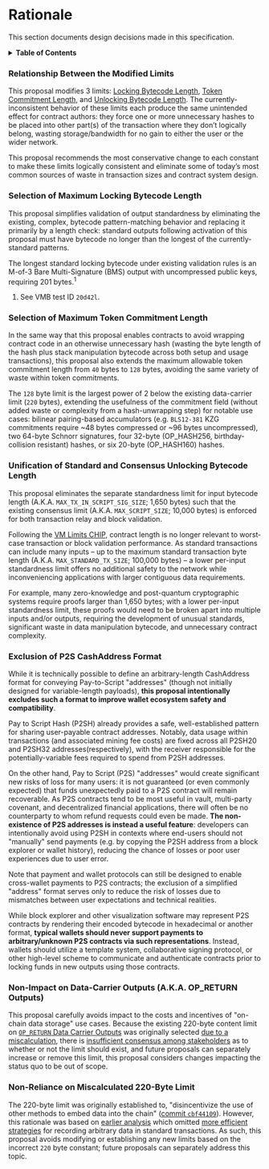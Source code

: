 # Rationale

This section documents design decisions made in this specification.

<details>

<summary><strong>Table of Contents</strong></summary>

- [Rationale](#rationale)
  - [Relationship Between the Modified Limits](#relationship-between-the-modified-limits)
  - [Selection of Maximum Locking Bytecode Length](#selection-of-maximum-locking-bytecode-length)
  - [Selection of Maximum Token Commitment Length](#selection-of-maximum-token-commitment-length)
  - [Unification of Standard and Consensus Unlocking Bytecode Length](#unification-of-standard-and-consensus-unlocking-bytecode-length)
  - [Exclusion of P2S CashAddress Format](#exclusion-of-p2s-cashaddress-format)
  - [Non-Impact on Data-Carrier Outputs (A.K.A. OP_RETURN Outputs)](#non-impact-on-data-carrier-outputs-aka-op_return-outputs)
  - [Non-Reliance on Miscalculated 220-Byte Limit](#non-reliance-on-miscalculated-220-byte-limit)

</details>

### Relationship Between the Modified Limits

This proposal modifies 3 limits: [Locking Bytecode Length](./readme.md#locking-bytecode-length), [Token Commitment Length](./readme.md#token-commitment-length), and [Unlocking Bytecode Length](./readme.md#unlocking-bytecode-length). The currently-inconsistent behavior of these limits each produce the same unintended effect for contract authors: they force one or more unnecessary hashes to be placed into other part(s) of the transaction where they don’t logically belong, wasting storage/bandwidth for no gain to either the user or the wider network.

This proposal recommends the most conservative change to each constant to make these limits logically consistent and eliminate some of today’s most common sources of waste in transaction sizes and contract system design.

### Selection of Maximum Locking Bytecode Length

This proposal simplifies validation of output standardness by eliminating the existing, complex, bytecode pattern-matching behavior and replacing it primarily by a length check: standard outputs following activation of this proposal must have bytecode no longer than the longest of the currently-standard patterns.

The longest standard locking bytecode under existing validation rules is an M-of-3 Bare Multi-Signature (BMS) output with uncompressed public keys, requiring 201 bytes.<sup>1</sup>

1. See VMB test ID `20d42l`.

### Selection of Maximum Token Commitment Length

In the same way that this proposal enables contracts to avoid wrapping contract code in an otherwise unnecessary hash (wasting the byte length of the hash plus stack manipulation bytecode across both setup and usage transactions), this proposal also extends the maximum allowable token commitment length from `40` bytes to `128` bytes, avoiding the same variety of waste within token commitments.

The `128` byte limit is the largest power of 2 below the existing data-carrier limit (`220` bytes), extending the usefulness of the commitment field (without added waste or complexity from a hash-unwrapping step) for notable use cases: bilinear pairing-based accumulators (e.g. `BLS12-381` KZG commitments require ~48 bytes compressed or ~96 bytes uncompressed), two 64-byte Schnorr signatures, four 32-byte (OP_HASH256, birthday-collision resistant) hashes, or six 20-byte (OP_HASH160) hashes.

### Unification of Standard and Consensus Unlocking Bytecode Length

This proposal eliminates the separate standardness limit for input bytecode length (A.K.A. `MAX_TX_IN_SCRIPT_SIG_SIZE`; 1,650 bytes) such that the existing consensus limit (A.K.A. `MAX_SCRIPT_SIZE`; 10,000 bytes) is enforced for both transaction relay and block validation.

Following the [VM Limits CHIP](https://github.com/bitjson/bch-vm-limits), contract length is no longer relevant to worst-case transaction or block validation performance. As standard transactions can include many inputs – up to the maximum standard transaction byte length (A.K.A. `MAX_STANDARD_TX_SIZE`; 100,000 bytes) – a lower per-input standardness limit offers no additional safety to the network while inconveniencing applications with larger contiguous data requirements.

For example, many zero-knowledge and post-quantum cryptographic systems require proofs larger than 1,650 bytes; with a lower per-input standardness limit, these proofs would need to be broken apart into multiple inputs and/or outputs, requiring the development of unusual standards, significant waste in data manipulation bytecode, and unnecessary contract complexity.

### Exclusion of P2S CashAddress Format

While it is technically possible to define an arbitrary-length CashAddress format for conveying Pay-to-Script "addresses" (though not initially designed for variable-length payloads), **this proposal intentionally excludes such a format to improve wallet ecosystem safety and compatibility**.

Pay to Script Hash (P2SH) already provides a safe, well-established pattern for sharing user-payable contract addresses. Notably, data usage within transactions (and associated mining fee costs) are fixed across all P2SH20 and P2SH32 addresses(respectively), with the receiver responsible for the potentially-variable fees required to spend from P2SH addresses.

On the other hand, Pay to Script (P2S) "addresses" would create significant new risks of loss for many users: it is not guaranteed (or even commonly expected) that funds unexpectedly paid to a P2S contract will remain recoverable. As P2S contracts tend to be most useful in vault, multi-party covenant, and decentralized financial applications, there will often be no counterparty to whom refund requests could even be made. **The non-existence of P2S addresses is instead a useful feature**: developers can intentionally avoid using P2SH in contexts where end-users should not "manually" send payments (e.g. by copying the P2SH address from a block explorer or wallet history), reducing the chance of losses or poor user experiences due to user error.

Note that payment and wallet protocols can still be designed to enable cross-wallet payments to P2S contracts; the exclusion of a simplified "address" format serves only to reduce the risk of losses due to mismatches between user expectations and technical realities.

While block explorer and other visualization software may represent P2S contracts by rendering their encoded bytecode in hexadecimal or another format, **typical wallets should never support payments to arbitrary/unknown P2S contracts via such representations**. Instead, wallets should utilize a template system, collaborative signing protocol, or other high-level scheme to communicate and authenticate contracts prior to locking funds in new outputs using those contracts.

### Non-Impact on Data-Carrier Outputs (A.K.A. OP_RETURN Outputs)

This proposal carefully avoids impact to the costs and incentives of "on-chain data storage" use cases. Because the existing 220-byte content limit on [`OP_RETURN` Data Carrier Outputs](https://github.com/bitjson/bch-vm-limits/blob/master/rationale.md#op_return-data-carrier-outputs) was originally selected [due to a miscalculation](#non-reliance-on-miscalculated-220-byte-limit), there is [insufficient consensus among stakeholders](https://bitcoincashresearch.org/t/chip-2024-12-p2s-pay-to-script/1451/3?u=bitjson) as to whether or not the limit should exist, and future proposals can separately increase or remove this limit, this proposal considers changes impacting the status quo to be out of scope.

### Non-Reliance on Miscalculated 220-Byte Limit

The 220-byte limit was originally established to, "disincentivize the use of other methods to embed data into the chain" ([commit `cbf44109`](https://gitlab.com/bitcoin-cash-node/bitcoin-cash-node/-/commit/cbf4410912f6512e481f15270329683d4d4378d4)). However, this rationale was based on [earlier analysis](https://github.com/bitcoin/bitcoin/issues/12033) which omitted [more efficient strategies](https://bitcoincashresearch.org/t/raising-the-520-byte-push-limit-201-operation-limit/282/8?u=bitjson) for recording arbitrary data in standard transactions. As such, this proposal avoids modifying or establishing any new limits based on the incorrect `220` byte constant; future proposals can separately address this topic.
